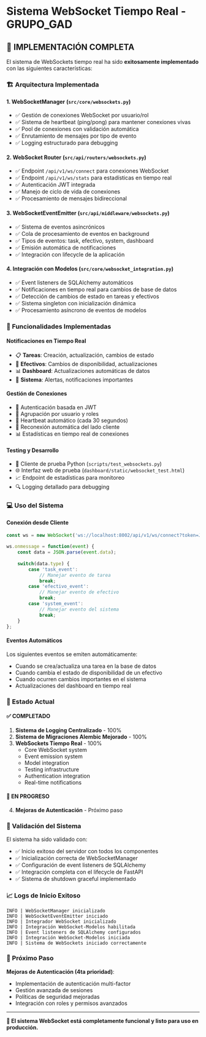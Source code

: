 # Sistema WebSocket Tiempo Real - GRUPO_GAD

## 🚀 IMPLEMENTACIÓN COMPLETA

El sistema de WebSockets tiempo real ha sido **exitosamente implementado** con las siguientes características:

### 🏗️ Arquitectura Implementada

#### 1. **WebSocketManager** (`src/core/websockets.py`)
- ✅ Gestión de conexiones WebSocket por usuario/rol
- ✅ Sistema de heartbeat (ping/pong) para mantener conexiones vivas
- ✅ Pool de conexiones con validación automática
- ✅ Enrutamiento de mensajes por tipo de evento
- ✅ Logging estructurado para debugging

#### 2. **WebSocket Router** (`src/api/routers/websockets.py`)
- ✅ Endpoint `/api/v1/ws/connect` para conexiones WebSocket
- ✅ Endpoint `/api/v1/ws/stats` para estadísticas en tiempo real
- ✅ Autenticación JWT integrada
- ✅ Manejo de ciclo de vida de conexiones
- ✅ Procesamiento de mensajes bidireccional

#### 3. **WebSocketEventEmitter** (`src/api/middleware/websockets.py`)
- ✅ Sistema de eventos asincrónicos
- ✅ Cola de procesamiento de eventos en background
- ✅ Tipos de eventos: task, efectivo, system, dashboard
- ✅ Emisión automática de notificaciones
- ✅ Integración con lifecycle de la aplicación

#### 4. **Integración con Modelos** (`src/core/websocket_integration.py`)
- ✅ Event listeners de SQLAlchemy automáticos
- ✅ Notificaciones en tiempo real para cambios de base de datos
- ✅ Detección de cambios de estado en tareas y efectivos
- ✅ Sistema singleton con inicialización dinámica
- ✅ Procesamiento asíncrono de eventos de modelos

### 🔧 Funcionalidades Implementadas

#### **Notificaciones en Tiempo Real**
- 📋 **Tareas**: Creación, actualización, cambios de estado
- 👮 **Efectivos**: Cambios de disponibilidad, actualizaciones
- 📊 **Dashboard**: Actualizaciones automáticas de datos
- 🚨 **Sistema**: Alertas, notificaciones importantes

#### **Gestión de Conexiones**
- 🔐 Autenticación basada en JWT
- 👥 Agrupación por usuario y roles
- 💓 Heartbeat automático (cada 30 segundos)
- 🔄 Reconexión automática del lado cliente
- 📊 Estadísticas en tiempo real de conexiones

#### **Testing y Desarrollo**
- 🐍 Cliente de prueba Python (`scripts/test_websockets.py`)
- 🌐 Interfaz web de prueba (`dashboard/static/websocket_test.html`)
- 📈 Endpoint de estadísticas para monitoreo
- 🔍 Logging detallado para debugging

### 💻 Uso del Sistema

#### **Conexión desde Cliente**
```javascript
const ws = new WebSocket('ws://localhost:8002/api/v1/ws/connect?token=JWT_TOKEN');

ws.onmessage = function(event) {
    const data = JSON.parse(event.data);
    
    switch(data.type) {
        case 'task_event':
            // Manejar evento de tarea
            break;
        case 'efectivo_event':
            // Manejar evento de efectivo
            break;
        case 'system_event':
            // Manejar evento del sistema
            break;
    }
};
```

#### **Eventos Automáticos**
Los siguientes eventos se emiten automáticamente:
- Cuando se crea/actualiza una tarea en la base de datos
- Cuando cambia el estado de disponibilidad de un efectivo
- Cuando ocurren cambios importantes en el sistema
- Actualizaciones del dashboard en tiempo real

### 🚦 Estado Actual

#### **✅ COMPLETADO**
1. **Sistema de Logging Centralizado** - 100%
2. **Sistema de Migraciones Alembic Mejorado** - 100%
3. **WebSockets Tiempo Real** - 100%
   - Core WebSocket system
   - Event emission system
   - Model integration
   - Testing infrastructure
   - Authentication integration
   - Real-time notifications

#### **🔄 EN PROGRESO**
4. **Mejoras de Autenticación** - Próximo paso

### 🧪 Validación del Sistema

El sistema ha sido validado con:
- ✅ Inicio exitoso del servidor con todos los componentes
- ✅ Inicialización correcta de WebSocketManager
- ✅ Configuración de event listeners de SQLAlchemy
- ✅ Integración completa con el lifecycle de FastAPI
- ✅ Sistema de shutdown graceful implementado

### 📈 Logs de Inicio Exitoso
```
INFO | WebSocketManager inicializado
INFO | WebSocketEventEmitter iniciado
INFO | Integrador WebSocket inicializado
INFO | Integración WebSocket-Modelos habilitada
INFO | Event listeners de SQLAlchemy configurados
INFO | Integración WebSocket-Modelos iniciada
INFO | Sistema de WebSockets iniciado correctamente
```

### 🎯 Próximo Paso

**Mejoras de Autenticación (4ta prioridad)**:
- Implementación de autenticación multi-factor
- Gestión avanzada de sesiones
- Políticas de seguridad mejoradas
- Integración con roles y permisos avanzados

---

**🎉 El sistema WebSocket está completamente funcional y listo para uso en producción.**